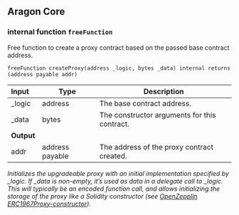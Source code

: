 ## Aragon Core

### internal function `freeFunction`

Free function to create a proxy contract based on the passed base contract address.

```solidity
freeFunction createProxy(address _logic, bytes _data) internal returns (address payable addr) 
```

| Input | Type | Description |
|:----- | ---- | ----------- |
| _logic | address | The base contract address. |
| _data | bytes | The constructor arguments for this contract. |
| **Output** | |
| addr | address payable | The address of the proxy contract created. |

*Initializes the upgradeable proxy with an initial implementation specified by _logic. If _data is non-empty, it’s used as data in a delegate call to _logic. This will typically be an encoded function call, and allows initializing the storage of the proxy like a Solidity constructor (see [OpenZepplin ERC1967Proxy-constructor](https://docs.openzeppelin.com/contracts/4.x/api/proxy#ERC1967Proxy-constructor-address-bytes-)).*

